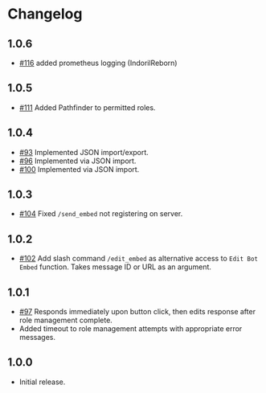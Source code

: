 # Changelog

## 1.0.6
- [#116](https://github.com/PilotsTradeNetwork/ButtonRoleBot/pull/116) added prometheus logging (IndorilReborn)

## 1.0.5
- [#111](https://github.com/PilotsTradeNetwork/ButtonRoleBot/issues/111) Added Pathfinder to permitted roles.

## 1.0.4
- [#93](https://github.com/PilotsTradeNetwork/ButtonRoleBot/issues/93) Implemented JSON import/export.
- [#96](https://github.com/PilotsTradeNetwork/ButtonRoleBot/issues/96) Implemented via JSON import.
- [#100](https://github.com/PilotsTradeNetwork/ButtonRoleBot/issues/100) Implemented via JSON import.


## 1.0.3
- [#104](https://github.com/PilotsTradeNetwork/ButtonRoleBot/issues/104) Fixed `/send_embed` not registering on server.


## 1.0.2
- [#102](https://github.com/PilotsTradeNetwork/ButtonRoleBot/issues/102) Add slash command `/edit_embed` as alternative access to `Edit Bot Embed` function. Takes message ID or URL as an argument.


## 1.0.1
- [#97](https://github.com/PilotsTradeNetwork/ButtonRoleBot/issues/97) Responds immediately upon button click, then edits response after role management complete.
- Added timeout to role management attempts with appropriate error messages.


## 1.0.0
- Initial release.
